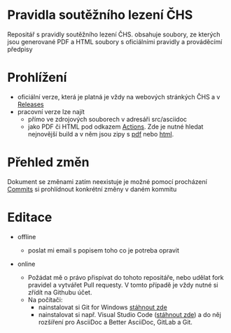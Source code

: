 # Pravidla soutěžního lezení ČHS
Repositář s pravidly soutěžního lezení ČHS. obsahuje soubory, ze kterých jsou generované PDF a HTML soubory s oficiálními pravidly a prováděcímí předpisy

# Prohlížení
- oficiální verze, která je platná je vždy na webových stránkých ČHS a v [Releases](https://github.com/rimuln/pravidla-chs/releases)
- pracovní verze lze najít
  - přímo ve zdrojových souborech v adresáři src/asciidoc
  - jako PDF či HTML pod odkazem [Actions](https://github.com/rimuln/pravidla-chs/actions). Zde je nutné hledat nejnovější build a v něm jsou zipy s [pdf](https://github.com/rimuln/pravidla-chs/actions?query=workflow%3A%22Docker+Image+CI+-+Generate+PDF+using+asciidoctor-pdf%22) nebo [html](https://github.com/rimuln/pravidla-chs/actions?query=workflow%3A%22Java+CI+with+Maven+-+Generate+HTML+with+AsciidoctorJ%22).

# Přehled změn
 Dokument se změnami zatím neexistuje je možné pomocí procházení [Commits](https://github.com/rimuln/pravidla-chs/commits/main) si prohlídnout konkrétní změny v daném kommitu

# Editace
- offline
  - poslat mi email s popisem toho co je potreba opravit

- online
  - Požádat mě o právo přispívat do tohoto repositáře, nebo udělat fork pravidel a vytvářet Pull requesty. V tomto případě je vždy nutné si zřídít na Githubu účet.
  - Na počítači:
    - nainstalovat si Git for Windows [stáhnout zde](https://git-scm.com/download/win)
    - nainstalovat si např. Visual Studio Code ([stáhnout zde](https://code.visualstudio.com/download)) a do něj rozšíření pro AsciiDoc a Better AsciiDoc, GitLab a Git. 
